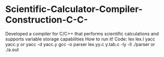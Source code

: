 # Scientific-Calculator-Compiler-Construction-C-C-
Developed a compiler for C/C++ that performs scientific calculations and supports variable storage capabilities
How to run it!
Code:
lex lex.l
yacc yacc.y or yacc -d yacc.y
gcc -o parser lex.yy.c y.tab.c -ly -ll
./parser  or ./a.out
